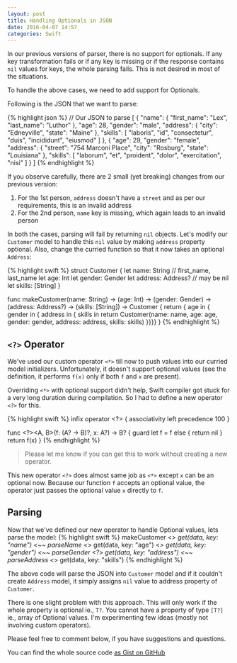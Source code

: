 ```yaml
---
layout: post
title: Handling Optionals in JSON
date: 2016-04-07 14:57
categories: Swift
---
```



In our previous versions of parser, there is no support for optionals. If any key transformation fails or if any key is missing or if the response contains `nil` values for keys, the whole parsing fails. This is not desired in most of the situations. 

To handle the above cases, we need to add support for Optionals.

Following is the JSON that we want to parse:

{% highlight json %}
// Our JSON to parse
[
  {
    "name": {
      "first_name": "Lex",
      "last_name": "Luthor"
    },
    "age": 28,
    "gender": "male",
    "address": {
      "city": "Edneyville",
      "state": "Maine"
    },
    "skills": [
      "laboris",
      "id",
      "consectetur",
      "duis",
      "incididunt",
      "eiusmod"
    ]
  },
  {
    "age": 29,
    "gender": "female",
    "address": {
      "street": "754 Marconi Place",
      "city": "Rosburg",
      "state": "Louisiana"
    },
    "skills": [
      "laborum",
      "et",
      "proident",
      "dolor",
      "exercitation",
      "nisi"
    ]
  }
]
{% endhighlight %}

If you observe carefully, there are 2 small (yet breaking) changes from our previous version:

1. For the 1st person, `address` doesn't have a `street` and as per our requirements, this is an invalid address
2. For the 2nd person, `name` key is missing, which again leads to an invalid person

In both the cases, parsing will fail by returning `nil` objects. Let's modify our `Customer` model to handle this `nil` value by making `address` property optional. Also, change the curried function so that it now takes an optional `Address`:

{% highlight swift %}
struct Customer {
    let name: String // first_name, last_name
    let age: Int
    let gender: Gender
    let address: Address?  // may be nil
    let skills: [String]
}

func makeCustomer(name: String) -> (age: Int) -> (gender: Gender) -> (address: Address?) -> (skills: [String]) -> Customer {
    return { age in { gender in { address in { skills in
        return Customer(name: name, age: age, gender: gender, address: address, skills: skills)
    }}}}
}
{% endhighlight %}




## `<?>` Operator
We've used our custom operator `<*>` till now to push values into our curried model initializers. Unfortunately, it doesn't support optional values (see the definition, it performs `f(x)` only if both `f` and `x` are present).

Overriding `<*>` with optional support didn't help, Swift compiler got stuck for a very long duration during compilation. So I had to define a new operator `<?>` for this. 

{% highlight swift %}
infix operator <?> {
    associativity left
    precedence 100
}

func <?><A, B>(f: (A? -> B)?, x: A?) -> B? {
    guard let f = f else {
        return nil
    }
    return f(x)
}
{% endhighlight %}

> Please let me know if you can get this to work without creating a new operator.

This new operator `<?>` does almost same job as `<*>` except `x` can be an optional now. Because our function `f` accepts an optional value, the operator just passes the optional value `x` directly to `f`.

## Parsing
Now that we've defined our new operator to handle Optional values, lets parse the model:
{% highlight swift %}
makeCustomer <*> get(data, key: "name")     <~~ parseName
             <*> get(data, key: "age")
             <*> get(data, key: "gender")   <~~ parseGender
             <?> get(data, key: "address")  <~~ parseAddress 
             <*> get(data, key: "skills")
{% endhighlight %}

The above code will parse the JSON into `Customer` model and if it couldn't create `Address` model, it simply assigns `nil` value to address property of `Customer`.


There is one slight problem with this approach. This will only work if the whole property is optional ie., `T?`. You cannot have a property of type `[T?]` ie., array of Optional values.  I'm experimenting few ideas (mostly not involving custom operators). 

Please feel free to comment below, if you have suggestions and questions.

You can find the whole source code [as Gist on GitHub](https://gist.github.com/bhargavg/d1d16d04d342d5804d8b2ee7337b840e)

